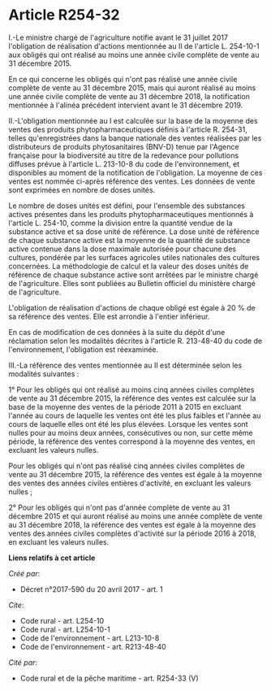 # Article R254-32

I.-Le ministre chargé de l'agriculture notifie avant le 31 juillet 2017 l'obligation de réalisation d'actions mentionnée au
II de l'article L. 254-10-1 aux obligés qui ont réalisé au moins une année civile complète de vente au 31 décembre 2015. 

En ce qui concerne les obligés qui n'ont pas réalisé une année civile complète de vente au 31 décembre 2015, mais qui auront
réalisé au moins une année civile complète de vente au 31 décembre 2018, la notification mentionnée à l'alinéa précédent
intervient avant le 31 décembre 2019. 

II.-L'obligation mentionnée au I est calculée sur la base de la moyenne des ventes des produits phytopharmaceutiques définis
à l'article R. 254-31, telles qu'enregistrées dans la banque nationale des ventes réalisées par les distributeurs de produits
phytosanitaires (BNV-D) tenue par l'Agence française pour la biodiversité au titre de la redevance pour pollutions diffuses
prévue à l'article L. 213-10-8 du code de l'environnement, et disponibles au moment de la notification de l'obligation. La
moyenne de ces ventes est nommée ci-après référence des ventes. Les données de vente sont exprimées en nombre de doses
unités. 

Le nombre de doses unités est défini, pour l'ensemble des substances actives présentes dans les produits phytopharmaceutiques
mentionnés à l'article L. 254-10, comme la division entre la quantité vendue de la substance active et sa dose unité de
référence. La dose unité de référence de chaque substance active est la moyenne de la quantité de substance active contenue
dans la dose maximale autorisée pour chacune des cultures, pondérée par les surfaces agricoles utiles nationales des cultures
concernées. La méthodologie de calcul et la valeur des doses unités de référence de chaque substance active sont arrêtées par
le ministre chargé de l'agriculture. Elles sont publiées au Bulletin officiel du ministère chargé de l'agriculture. 

L'obligation de réalisation d'actions de chaque obligé est égale à 20 % de sa référence des ventes. Elle est arrondie à
l'entier inférieur. 

En cas de modification de ces données à la suite du dépôt d'une réclamation selon les modalités décrites à l'article R.
213-48-40 du code de l'environnement, l'obligation est réexaminée. 

III.-La référence des ventes mentionnée au II est déterminée selon les modalités suivantes : 

1° Pour les obligés qui ont réalisé au moins cinq années civiles complètes de vente au 31 décembre 2015, la référence des
ventes est calculée sur la base de la moyenne des ventes de la période 2011 à 2015 en excluant l'année au cours de laquelle
les ventes ont été les plus faibles et l'année au cours de laquelle elles ont été les plus élevées. Lorsque les ventes sont
nulles pour au moins deux années, consécutives ou non, sur cette même période, la référence des ventes correspond à la
moyenne des ventes, en excluant les valeurs nulles. 

Pour les obligés qui n'ont pas réalisé cinq années civiles complètes de vente au 31 décembre 2015, la référence des ventes
est égale à la moyenne des ventes des années civiles entières d'activité, en excluant les valeurs nulles ; 

2° Pour les obligés qui n'ont pas d'année complète de vente au 31 décembre 2015 et qui auront réalisé au moins une année
complète de vente au 31 décembre 2018, la référence des ventes est égale à la moyenne des ventes des années civiles complètes
d'activité sur la période 2016 à 2018, en excluant les valeurs nulles.

**Liens relatifs à cet article**

_Créé par_:

  - Décret n°2017-590 du 20 avril 2017 - art. 1

_Cite_:

  - Code rural - art. L254-10
  - Code rural - art. L254-10-1
  - Code de l'environnement - art. L213-10-8
  - Code de l'environnement - art. R213-48-40

_Cité par_:

  - Code rural et de la pêche maritime - art. R254-33 (V)
